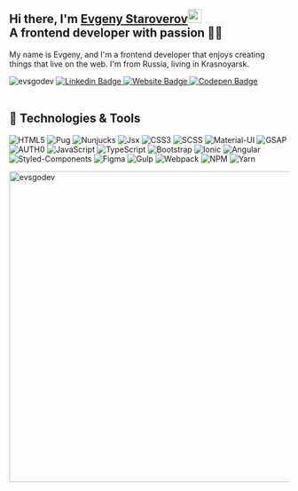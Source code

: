 
## Hi there, I'm <a href="https://evsgodev.github.io/about.html" rel="nofollow">Evgeny Staroverov</a><img src="https://camo.githubusercontent.com/e8e7b06ecf583bc040eb60e44eb5b8e0ecc5421320a92929ce21522dbc34c891/68747470733a2f2f6d656469612e67697068792e636f6d2f6d656469612f6876524a434c467a6361737252346961377a2f67697068792e676966" width="25rem"><br/>A frontend developer with passion 👨‍💻

My name is Evgeny, and I'm a frontend developer that enjoys creating things that live on the web. I'm from Russia, living in Krasnoyarsk.
<!-- - Currently working on <a href="https://ronte.io/"><b>Ronte Limited</b></a> -->

<div>
<img src="https://komarev.com/ghpvc/?username=evsgodev&label=Profile%20views&color=0e75b6&style=flat" alt="evsgodev" />

<a href="https://www.linkedin.com/in/evgst/" rel="nofollow">
<img src="https://camo.githubusercontent.com/93ca47e21e17f622a41d26d599e008e4c30b8a322186f18019bc43d54f57b0c9/68747470733a2f2f696d672e736869656c64732e696f2f62616467652f2d4c696e6b6564496e2d3065373661383f7374796c653d666c61742d737175617265266c6f676f3d4c696e6b6564696e266c6f676f436f6c6f723d7768697465" alt="Linkedin Badge" data-canonical-src="https://img.shields.io/badge/-LinkedIn-0e76a8?style=flat-square&amp;logo=Linkedin&amp;logoColor=white" style="max-width:100%;">
</a>
<a href="https://evsgodev.github.io/about.html" rel="nofollow">
<img src="https://camo.githubusercontent.com/58303f0576559ea5bd6dad66e2a43cdab19d1902f1d4bdf693e8c0956dc1b46a/68747470733a2f2f696d672e736869656c64732e696f2f62616467652f576562736974652d3362353939383f7374796c653d666c61742d737175617265266c6f676f3d676f6f676c652d6368726f6d65266c6f676f436f6c6f723d7768697465" alt="Website Badge" data-canonical-src="https://img.shields.io/badge/Website-3b5998?style=flat-square&amp;logo=google-chrome&amp;logoColor=white" style="max-width:100%;">
</a>
<a href="https://codepen.io/evsgo" rel="nofollow">
<img src="https://camo.githubusercontent.com/afff0a4ed0fc37e2c5e783b010126ad2dd80e161f466bde3be4d270fb32bcc77/68747470733a2f2f696d672e736869656c64732e696f2f62616467652f436f646570656e2d3133313431373f7374796c653d666c61742d737175617265266c6f676f3d636f646570656e266c6f676f436f6c6f723d77686974653f" alt="Codepen Badge" data-canonical-src="https://img.shields.io/badge/Codepen-131417?style=flat-square&amp;logo=codepen&amp;logoColor=white?" style="max-width: 100%;">
</a>

  </div>
<br/>


## 🔧 Technologies & Tools
![HTML5](https://img.shields.io/static/v1?style=for-the-badge&message=HTML5&color=222222&logo=HTML5&logoColor=E34F26&label=)
![Pug](https://img.shields.io/static/v1?style=for-the-badge&message=pug&color=222222&logo=pug&logoColor=FFFFFF&label=)
![Nunjucks](https://img.shields.io/static/v1?style=for-the-badge&message=nunjucks&color=222222&logo=nunjucks&logoColor=FFFFFF&label=)
![Jsx](https://img.shields.io/static/v1?style=for-the-badge&message=Jsx&color=222222&logo=React&logoColor=61dafb&label=)
![CSS3](https://img.shields.io/static/v1?style=for-the-badge&message=CSS3&color=222222&logo=CSS3&logoColor=1572B6&label=)
![SCSS](https://img.shields.io/static/v1?style=for-the-badge&message=SCSS&color=222222&logo=Sass&logoColor=db7093&label=)
![Material-UI](https://img.shields.io/static/v1?style=for-the-badge&message=Material-UI&color=222222&logo=Material&logoColor=0081CB&label=)
![GSAP](https://img.shields.io/static/v1?style=for-the-badge&message=Gsap&color=222222&logo=GreenSock&logoColor=88CE02&label=)
![AUTH0](https://img.shields.io/static/v1?style=for-the-badge&message=Auth0&color=222222&logo=Material-UI&logoColor=0081CB&label=)
![JavaScript](https://img.shields.io/badge/JavaScript-222222?style=for-the-badge&logo=javascript&logoColor=F7DF1E)
![TypeScript](https://img.shields.io/badge/TypeScript-222222?style=for-the-badge&logo=javascript&logoColor=61DAFB)
![Bootstrap](https://img.shields.io/badge/Bootstrap-222222?style=for-the-badge&logo=bootstrap&logoColor=563d7c)
![Ionic](https://img.shields.io/badge/Ionic-222222?style=for-the-badge&logo=ionic&logoColor=3880FF)
![Angular](https://img.shields.io/badge/Angular-222222?style=for-the-badge&logo=angular&logoColor=DD0031)
![Styled-Components](https://img.shields.io/static/v1?style=for-the-badge&message=styled-components&color=222222&logo=styled-components&logoColor=db7093&label=)
![Figma](https://img.shields.io/static/v1?style=for-the-badge&message=figma&color=222222&logo=figma&logoColor=FFFFFF&label=)
![Gulp](https://img.shields.io/static/v1?style=for-the-badge&message=Gulp&color=222222&logo=Gulp&logoColor=cf4647&label=)
![Webpack](https://img.shields.io/static/v1?style=for-the-badge&message=Webpack&color=222222&logo=Webpack&logoColor=1572B6&label=)
![NPM](https://img.shields.io/static/v1?style=for-the-badge&message=Npm&color=222222&logo=Npm&logoColor=cb3837&label=)
![Yarn](https://img.shields.io/static/v1?style=for-the-badge&message=Yarn&color=222222&logo=Yarn&logoColor=117cad&label=)

<a target="_blank" rel="noopener noreferrer nofollow" href="https://camo.githubusercontent.com/25eccde69228a41bbd8027ceb7d90ceee2881110f0b614851527d269f1cc2529/68747470733a2f2f6769746875622d726561646d652d73746174732e76657263656c2e6170702f6170692f746f702d6c616e67733f757365726e616d653d6c756361736a6f6c69626f697335342673686f775f69636f6e733d74727565266c6f63616c653d656e266c61796f75743d636f6d70616374267468656d653d7261646963616c"><img align="center" width="560px" src="https://camo.githubusercontent.com/25eccde69228a41bbd8027ceb7d90ceee2881110f0b614851527d269f1cc2529/68747470733a2f2f6769746875622d726561646d652d73746174732e76657263656c2e6170702f6170692f746f702d6c616e67733f757365726e616d653d6c756361736a6f6c69626f697335342673686f775f69636f6e733d74727565266c6f63616c653d656e266c61796f75743d636f6d70616374267468656d653d7261646963616c" alt="evsgodev" data-canonical-src="https://github-readme-stats.vercel.app/api/top-langs?username=evsgodev&amp;show_icons=true&amp;locale=en&amp;layout=compact&amp;theme=radical" style="max-width: 100%;"></a>
